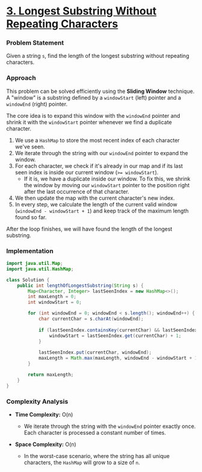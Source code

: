 # <a href="https://leetcode.com/problems/longest-substring-without-repeating-characters/" target="_blank">3. Longest Substring Without Repeating Characters</a>

### Problem Statement
Given a string `s`, find the length of the longest substring without repeating characters.

### Approach
This problem can be solved efficiently using the **Sliding Window** technique. A "window" is a substring defined by a `windowStart` (left) pointer and a `windowEnd` (right) pointer.

The core idea is to expand this window with the `windowEnd` pointer and shrink it with the `windowStart` pointer whenever we find a duplicate character.

1.  We use a `HashMap` to store the most recent index of each character we've seen.
2.  We iterate through the string with our `windowEnd` pointer to expand the window.
3.  For each character, we check if it's already in our map and if its last seen index is inside our current window (`>= windowStart`).
    -   If it is, we have a duplicate inside our window. To fix this, we shrink the window by moving our `windowStart` pointer to the position right after the last occurrence of that character.
4.  We then update the map with the current character's new index.
5.  In every step, we calculate the length of the current valid window (`windowEnd - windowStart + 1`) and keep track of the maximum length found so far.

After the loop finishes, we will have found the length of the longest substring.

### Implementation
```java
import java.util.Map;
import java.util.HashMap;

class Solution {
    public int lengthOfLongestSubstring(String s) {
        Map<Character, Integer> lastSeenIndex = new HashMap<>();
        int maxLength = 0;
        int windowStart = 0;

        for (int windowEnd = 0; windowEnd < s.length(); windowEnd++) {
            char currentChar = s.charAt(windowEnd);
            
            if (lastSeenIndex.containsKey(currentChar) && lastSeenIndex.get(currentChar) >= windowStart) {
                windowStart = lastSeenIndex.get(currentChar) + 1;
            }
            
            lastSeenIndex.put(currentChar, windowEnd);
            maxLength = Math.max(maxLength, windowEnd - windowStart + 1);
        }

        return maxLength;
    }
}
``` 

### Complexity Analysis
-   **Time Complexity:** O(n)
    -   We iterate through the string with the `windowEnd` pointer exactly once. Each character is processed a constant number of times.

-   **Space Complexity:** O(n)
    -   In the worst-case scenario, where the string has all unique characters, the `HashMap` will grow to a size of `n`.
